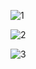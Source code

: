 ![1](https://github.com/user-attachments/assets/eaa39684-6874-4e2a-8edd-a213a42b6994)

![2](https://github.com/user-attachments/assets/c02e0f23-2138-49f5-be6d-2f0e335f09f5)

![3](https://github.com/user-attachments/assets/e5ca1acb-a376-49d6-990e-6574057ad5a2)
